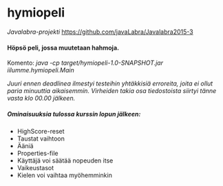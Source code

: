 # hymiopeli
*Javalabra-projekti*
https://github.com/javaLabra/Javalabra2015-3

#### Höpsö peli, jossa muutetaan hahmoja.

Komento: *java -cp target/hymiopeli-1.0-SNAPSHOT.jar iilumme.hymiopeli.Main*

*Juuri ennen deadlinea ilmestyi testeihin yhtäkkisiä erroreita, joita ei ollut paria minuuttia aikaisemmin. Virheiden takia osa tiedostoista siirtyi tänne vasta klo 00.00 jälkeen.*

#####  Ominaisuuksia tulossa kurssin lopun jälkeen:
- HighScore-reset
- Taustat vaihtoon
- Ääniä
- Properties-file
- Käyttäjä voi säätää nopeuden itse
- Vaikeustasot
- Kielen voi vaihtaa myöhemminkin
